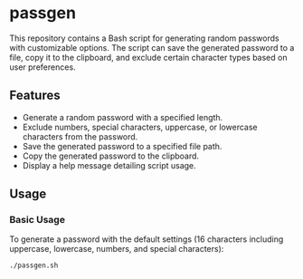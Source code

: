 # passgen

This repository contains a Bash script for generating random passwords with customizable options. The script can save the generated password to a file, copy it to the clipboard, and exclude certain character types based on user preferences.

## Features

- Generate a random password with a specified length.
- Exclude numbers, special characters, uppercase, or lowercase characters from the password.
- Save the generated password to a specified file path.
- Copy the generated password to the clipboard.
- Display a help message detailing script usage.

## Usage

### Basic Usage

To generate a password with the default settings (16 characters including uppercase, lowercase, numbers, and special characters):

```bash
./passgen.sh
